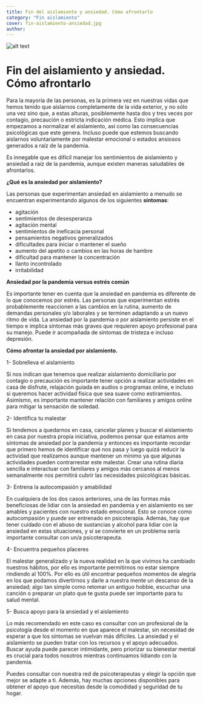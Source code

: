 ```yaml
---
title: Fin del aislamiento y ansiedad. Cómo afrontarlo
category: "Fin aislamiento"
cover: fin-aislamiento-ansiedad.jpg
author: 
---
```


![alt text](fin-aislamiento-ansiedad.jpg "Fin del aislamiento y ansiedad. Cómo afrontarlo")
# Fin del aislamiento y ansiedad. Cómo afrontarlo

Para la mayoría de las personas, es la primera vez en nuestras vidas que hemos tenido que aislarnos completamente de la vida exterior, y no sólo una vez sino que, a estas alturas, posiblemente hasta dos y tres veces por contagio, precaución o estricta indicación médica. Esto implica que empezamos a normalizar el aislamiento, así como las consecuencias psicológicas que este genera. Incluso puede que estemos buscando aislarnos voluntariamente por malestar emocional o estados ansiosos generados a raíz de la pandemia.

Es innegable que es difícil manejar los sentimientos de aislamiento y ansiedad a raíz de la pandemia, aunque existen maneras saludables de afrontarlos.

**¿Qué es la ansiedad por aislamiento?**

Las personas que experimentan ansiedad en aislamiento a menudo se encuentran experimentando algunos de los siguientes **síntomas**:

- agitación
- sentimientos de desesperanza
- agitación mental
- sentimientos de ineficacia personal
- pensamientos negativos generalizados
- dificultades para iniciar o mantener el sueño
- aumento del apetito o cambios en las horas de hambre
- dificultad para mantener la concentración
- llanto incontrolado
- irritabilidad


**Ansiedad por la pandemia versus estrés común**

Es importante tener en cuenta que la ansiedad en pandemia es diferente de lo que conocemos por estrés. Las personas que experimentan estrés probablemente reaccionen a las cambios en la rutina, aumento de demandas personales y/o laborales y se terminen adaptando a un nuevo ritmo de vida. La ansiedad por la pandemia o por aislamiento persiste en el tiempo e implica síntomas más graves que requieren apoyo profesional para su manejo. Puede ir acompañada de síntomas de tristeza e incluso depresión.

**Cómo afrontar la ansiedad por aislamiento.**

1- Sobrelleva el aislamiento 

Si nos indican que tenemos que realizar aislamiento domiciliario por contagio o precaución es importante tener opción a realizar actividades en casa de disfrute, relajación guiada en audios o programas online, e incluso si queremos hacer actividad física que sea suave como estiramientos. Asimismo, es importante mantener relación con familiares y amigos online para mitigar la sensación de soledad. 

2- Identifica tu malestar

Si tendemos a quedarnos en casa, cancelar planes y buscar el aislamiento en casa por nuestra propia iniciativa, podemos pensar que estamos ante síntomas de ansiedad por la pandemia y entonces es importante recordar que primero hemos de identificar qué nos pasa y luego quizá reducir la actividad que realizamos aunque mantener un mínimo ya que algunas actividades pueden contrarrestar este malestar. Crear una rutina diaria sencilla e interactuar con familiares y amigos más cercanos al menos semanalmente nos permitirá cubrir las necesidades psicológicas básicas.

3- Entrena la autocompasión y amabilidad

En cualquiera de los dos casos anteriores, una de las formas más beneficiosas de lidiar con la ansiedad en pandemia y en aislamiento es ser amables y pacientes con nuestro estado emocional. Esto se conoce como autocompasión y puede ser entrenado en psicoterapia. Además, hay que tener cuidado con el abuso de sustancias y alcohol para lidiar con la ansiedad en estas situaciones, y sí se convierte en un problema sería importante consultar con un/a psicoterapeuta.

4- Encuentra pequeños placeres

El malestar generalizado y la nueva realidad en la que vivimos ha cambiado nuestros hábitos, por ello es importante permitirnos no estar siempre rindiendo al 100%. Por ello es útil encontrar pequeños momentos de alegría en los que podamos divertirnos y darle a nuestra mente un descanso de la ansiedad; algo tan simple como retomar un antiguo hobbie, escuchar una canción o preparar un plato que te gusta puede ser importante para tu salud mental.

5- Busca apoyo para la ansiedad y el aislamiento

Lo más recomendado en este caso es consultar con un profesional de la psicología desde el momento en que aparece el malestar, sin necesidad de esperar a que los síntomas se vuelvan más difíciles. La ansiedad y el aislamiento se pueden tratar con los recursos y el apoyo adecuados. Buscar ayuda puede parecer intimidante, pero priorizar su bienestar mental es crucial para todos nosotros mientras continuamos lidiando con la pandemia.

Puedes consultar con nuestra red de psicoterapeutas y elegir la opción que mejor se adapte a ti. Además, hay muchas opciones disponibles para obtener el apoyo que necesitas desde la comodidad y seguridad de tu hogar.

